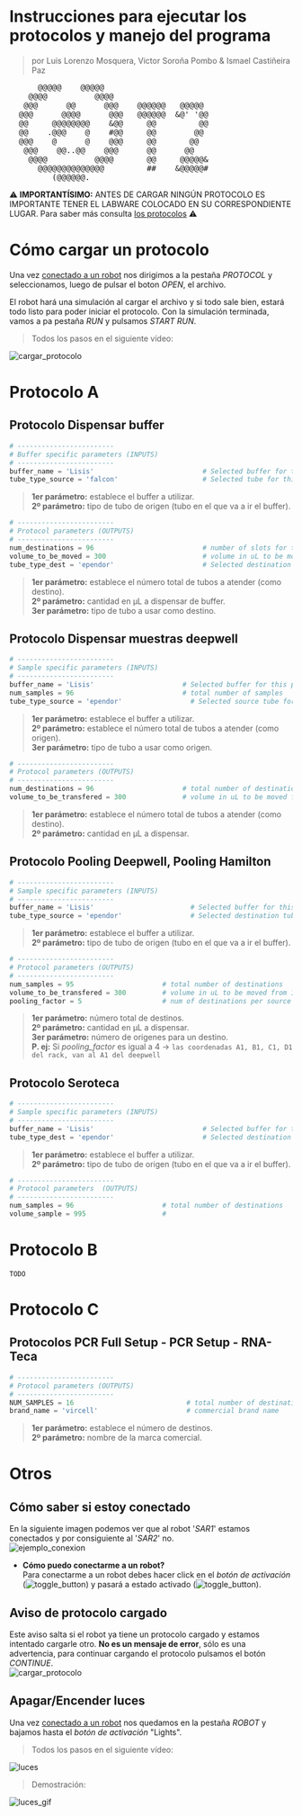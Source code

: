 # Instrucciones para ejecutar los protocolos y manejo del programa
> por Luis Lorenzo Mosquera, Victor Soroña Pombo & Ismael Castiñeira Paz 
<pre>
      @@@@@    @@@@@                                                                               
    @@@@          @@@@                                                         
   @@@      @@      @@@    @@@@@@   @@@@@
  @@@      @@@@      @@@   @@@@@@  &amp;@&apos; &apos;@@
  @@     @@@@@@@@    &amp;@@     @@         @@
  @@    .@@@    @    #@@     @@        @@
  @@@    @      @    @@@     @@       @@
   @@@    @@..@@    @@@      @@      @@
    @@@@          @@@@       @@     @@@@@&amp;
      @@@@@@@@@@@@@@         ##    &amp;@@@@@#
         (@@@@@@.
</pre>

:warning: **IMPORTANTÍSIMO:** ANTES DE CARGAR NINGÚN PROTOCOLO ES IMPORTANTE TENER EL LABWARE COLOCADO EN SU CORRESPONDIENTE LUGAR. Para saber más consulta [los protocolos](chus_protocols.md) :warning:


# Cómo cargar un protocolo
Una vez [conectado a un robot](#conexion) nos dirigimos a la pestaña *PROTOCOL* y seleccionamos, luego de pulsar el boton *OPEN*, el archivo.

El robot hará una simulación al cargar el archivo y si todo sale bien, estará todo listo para poder iniciar el protocolo. Con la simulación terminada, vamos a pa pestaña *RUN* y pulsamos *START RUN*.  

> Todos los pasos en el siguiente vídeo:

![cargar_protocolo](img/protocol_instructions/cargar_protocolo.gif)


# Protocolo A

## Protocolo **Dispensar buffer**
```py
# ------------------------
# Buffer specific parameters (INPUTS)
# ------------------------
buffer_name = 'Lisis'                           # Selected buffer for this protocol
tube_type_source = 'falcon'                     # Selected tube for this protocol
```

> **1er parámetro:** establece el buffer a utilizar.  
**2º parámetro:** tipo de tubo de origen (tubo en el que va a ir el buffer).

```py
# ------------------------
# Protocol parameters (OUTPUTS)
# ------------------------
num_destinations = 96                           # number of slots for the destination rack
volume_to_be_moved = 300                        # volume in uL to be moved from 1 source to 1 destination
tube_type_dest = 'ependor'                      # Selected destination tube for this protocol
```

> **1er parámetro:** establece el número total de tubos a atender (como destino).  
**2º parámetro:** cantidad en µL a dispensar de buffer.  
**3er parámetro:** tipo de tubo a usar como destino.


## Protocolo **Dispensar muestras deepwell**

```py
# ------------------------
# Sample specific parameters (INPUTS)
# ------------------------
buffer_name = 'Lisis'                      # Selected buffer for this protocol
num_samples = 96                           # total number of samples
tube_type_source = 'ependor'                 # Selected source tube for this protocol
```

> **1er parámetro:** establece el buffer a utilizar.  
**2º parámetro:** establece el número total de tubos a atender (como origen).  
**3er parámetro:** tipo de tubo a usar como origen.

```py
# ------------------------
# Protocol parameters (OUTPUTS)
# ------------------------
num_destinations = 96                      # total number of destinations
volume_to_be_transfered = 300              # volume in uL to be moved from 1 source to 1 destination
```

> **1er parámetro:** establece el número total de tubos a atender (como destino).  
**2º parámetro:** cantidad en µL a dispensar.


## Protocolo **Pooling Deepwell, Pooling Hamilton**

```py
# ------------------------
# Sample specific parameters (INPUTS)
# ------------------------
buffer_name = 'Lisis'                        # Selected buffer for this protocol
tube_type_source = 'ependor'                 # Selected destination tube for this protocol                        # Selected buffer for this protocol
```

> **1er parámetro:** establece el buffer a utilizar.  
**2º parámetro:** tipo de tubo de origen (tubo en el que va a ir el buffer).

```py
# ------------------------
# Protocol parameters (OUTPUTS)
# ------------------------
num_samples = 95                      # total number of destinations
volume_to_be_transfered = 300         # volume in uL to be moved from 1 source to 1 destination
pooling_factor = 5                    # num of destinations per source
```
> **1er parámetro:** número total de destinos.  
**2º parámetro:** cantidad en µL a dispensar.  
**3er parámetro:** número de origenes para un destino.  
**P. ej:** Si *pooling_factor* es igual a 4 -> `las coordenadas A1, B1, C1, D1 del rack, van al A1 del deepwell`


## Protocolo **Seroteca**

```py
# ------------------------
# Sample specific parameters (INPUTS)
# ------------------------
buffer_name = 'Lisis'                           # Selected buffer for this protocol
tube_type_dest = 'ependor'                      # Selected destination tube for this protocol
```

> **1er parámetro:** establece el buffer a utilizar.  
**2º parámetro:** tipo de tubo de origen (tubo en el que va a ir el buffer).

```py
# ------------------------
# Protocol parameters  (OUTPUTS)
# ------------------------
num_samples = 96                      # total number of destinations
volume_sample = 995                   #
```

>


# Protocolo B

```
TODO
```

# Protocolo C

## Protocolos **PCR Full Setup** - **PCR Setup** - **RNA-Teca**

```py
# ------------------------
# Protocol parameters (OUTPUTS)
# ------------------------
NUM_SAMPLES = 16                            # total number of destinations
brand_name = 'vircell'                      # commercial brand name
```

> **1er parámetro:** establece el número de destinos.  
**2º parámetro:** nombre de la marca comercial.


# Otros

<a id="conexion"></a>

## Cómo saber si estoy conectado
En la siguiente imagen podemos ver que al robot '*SAR1*' estamos conectados y por consiguiente al '*SAR2*' no.  
![ejemplo_conexion](img/protocol_instructions/ejemplo_conexion.png)
* **Cómo puedo conectarme a un robot?**  
Para conectarme a un robot debes hacer click en el *botón de activación* (![toggle_button](img/protocol_instructions/toggle_button_off.png)) y pasará a estado activado (![toggle_button](img/protocol_instructions/toggle_button_on.png)).

## **Aviso de protocolo cargado**
Este aviso salta si el robot ya tiene un protocolo cargado y estamos intentado cargarle otro. **No es un mensaje de error**, sólo es una advertencia, para continuar cargando el protocolo pulsamos el botón *CONTINUE*.  
![cargar_protocolo](img/protocol_instructions/warning_protocolo.png)

## Apagar/Encender luces

Una vez [conectado a un robot](#conexion) nos quedamos en la pestaña *ROBOT* y bajamos hasta el *botón de activación* "Lights".  

> Todos los pasos en el siguiente vídeo:

![luces](img/protocol_instructions/luces.gif)

> Demostración:

![luces_gif](img/protocol_instructions/luces_outside.gif)